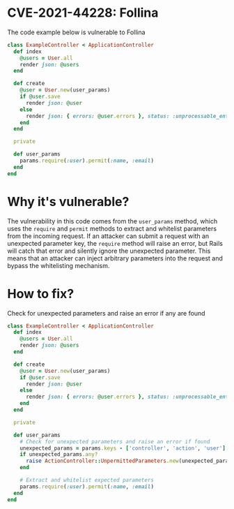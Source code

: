 # CVE-2021-44228: Follina

The code example below is vulnerable to Follina

```ruby
class ExampleController < ApplicationController
  def index
    @users = User.all
    render json: @users
  end

  def create
    @user = User.new(user_params)
    if @user.save
      render json: @user
    else
      render json: { errors: @user.errors }, status: :unprocessable_entity
    end
  end

  private

  def user_params
    params.require(:user).permit(:name, :email)
  end
end
```

# Why it's vulnerable?

The vulnerability in this code comes from the ```user_params``` method, which uses the ```require``` and ```permit``` methods to extract and whitelist parameters from the incoming request. If an attacker can submit a request with an unexpected parameter key, the ```require``` method will raise an error, but Rails will catch that error and silently ignore the unexpected parameter. This means that an attacker can inject arbitrary parameters into the request and bypass the whitelisting mechanism.

# How to fix?

Check for unexpected parameters and raise an error if any are found

```ruby
class ExampleController < ApplicationController
  def index
    @users = User.all
    render json: @users
  end

  def create
    @user = User.new(user_params)
    if @user.save
      render json: @user
    else
      render json: { errors: @user.errors }, status: :unprocessable_entity
    end
  end

  private

  def user_params
    # Check for unexpected parameters and raise an error if found
    unexpected_params = params.keys - ['controller', 'action', 'user']
    if unexpected_params.any?
      raise ActionController::UnpermittedParameters.new(unexpected_params)
    end

    # Extract and whitelist expected parameters
    params.require(:user).permit(:name, :email)
  end
end
```
